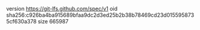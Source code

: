 version https://git-lfs.github.com/spec/v1
oid sha256:c926ba4ba915689bfaa9dc2d3ed25b2b38b78469cd23d0155958735cf630a378
size 665987
